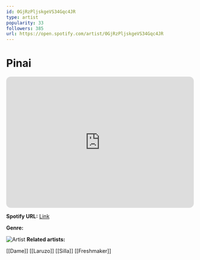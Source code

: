 ```yaml
---
id: 0GjRzPljskgeVS34Gqc4JR
type: artist
popularity: 33
followers: 385
url: https://open.spotify.com/artist/0GjRzPljskgeVS34Gqc4JR
---
```

# Pinai

<iframe style="border-radius:12px" src="https://open.spotify.com/embed/artist/0GjRzPljskgeVS34Gqc4JR" width="100%" height="352" frameBorder="0" allowfullscreen="" allow="autoplay; clipboard-write; encrypted-media; fullscreen; picture-in-picture" loading="lazy"></iframe>

**Spotify URL:** [Link](https://open.spotify.com/artist/0GjRzPljskgeVS34Gqc4JR)

**Genre:** 

![Artist]()
**Related artists:**

[[Dame]]
[[Laruzo]]
[[Silla]]
[[Freshmaker]]
